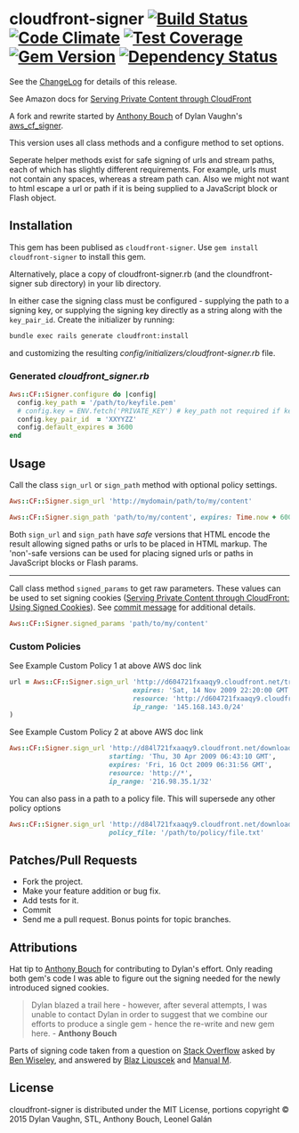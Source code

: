 # cloudfront-signer [![Build Status](https://travis-ci.org/leonelgalan/cloudfront-signer.svg)](https://travis-ci.org/leonelgalan/cloudfront-signer) [![Code Climate](https://codeclimate.com/github/leonelgalan/cloudfront-signer/badges/gpa.svg)](https://codeclimate.com/github/leonelgalan/cloudfront-signer) [![Test Coverage](https://codeclimate.com/github/leonelgalan/cloudfront-signer/badges/coverage.svg)](https://codeclimate.com/github/leonelgalan/cloudfront-signer/coverage) [![Gem Version](https://badge.fury.io/rb/cloudfront-signer.svg)](http://badge.fury.io/rb/cloudfront-signer) [![Dependency Status](https://gemnasium.com/leonelgalan/cloudfront-signer.svg)](https://gemnasium.com/leonelgalan/cloudfront-signer)

See the [ChangeLog](https://github.com/58bits/cloudfront-signer/blob/master/ChangeLog.markdown) for details of this release.

See Amazon docs for [Serving Private Content through CloudFront](http://docs.amazonwebservices.com/AmazonCloudFront/latest/DeveloperGuide/index.html?PrivateContent.html)

A fork and rewrite started by [Anthony Bouch](https://github.com/58bits) of Dylan Vaughn's [aws_cf_signer](https://github.com/stlondemand/aws_cf_signer).

This version uses all class methods and a configure method to set options.

Seperate helper methods exist for safe signing of urls and stream paths, each of which has slightly different requirements. For example, urls must not contain any spaces, whereas a stream path can. Also we might not want to html escape a url or path if it is being supplied to a JavaScript block or Flash object.

## Installation

This gem has been publised as `cloudfront-signer`. Use `gem install cloudfront-signer` to install this gem.

Alternatively, place a copy of cloudfront-signer.rb (and the cloundfront-signer sub directory) in your lib directory.

In either case the signing class must be configured - supplying the path to a signing key, or supplying the signing key directly as a string along with the `key_pair_id`. Create the initializer by running:

```sh
bundle exec rails generate cloudfront:install
```

and customizing the resulting _config/initializers/cloudfront-signer.rb_ file.

### Generated _cloudfront_signer.rb_

```ruby
Aws::CF::Signer.configure do |config|
  config.key_path = '/path/to/keyfile.pem'
  # config.key = ENV.fetch('PRIVATE_KEY') # key_path not required if key supplied directly
  config.key_pair_id  = 'XXYYZZ'
  config.default_expires = 3600
end
```

## Usage

Call the class `sign_url` or `sign_path` method with optional policy settings.

```ruby
Aws::CF::Signer.sign_url 'http://mydomain/path/to/my/content'
```

```ruby
Aws::CF::Signer.sign_path 'path/to/my/content', expires: Time.now + 600
```


Both `sign_url` and `sign_path` have _safe_ versions that HTML encode the result allowing signed paths or urls to be placed in HTML markup. The 'non'-safe versions can be used for placing signed urls or paths in JavaScript blocks or Flash params.

___

Call class method `signed_params` to get raw parameters. These values can be used to set signing cookies ([Serving Private Content through CloudFront: Using Signed Cookies](http://docs.aws.amazon.com/AmazonCloudFront/latest/DeveloperGuide/private-content-signed-cookies.html)). See [commit message](https://github.com/leonelgalan/cloudfront-signer/commit/fedcc3182e32133e4bd0ad0b79c0106168896c91) for additional details.

```ruby
Aws::CF::Signer.signed_params 'path/to/my/content'
```

### Custom Policies

See Example Custom Policy 1 at above AWS doc link

```ruby
url = Aws::CF::Signer.sign_url 'http://d604721fxaaqy9.cloudfront.net/training/orientation.avi',
                               expires: 'Sat, 14 Nov 2009 22:20:00 GMT',
                               resource: 'http://d604721fxaaqy9.cloudfront.net/training/*',
                               ip_range: '145.168.143.0/24'
)
```

See Example Custom Policy 2 at above AWS doc link

```ruby
Aws::CF::Signer.sign_url 'http://d84l721fxaaqy9.cloudfront.net/downloads/pictures.tgz',
                         starting: 'Thu, 30 Apr 2009 06:43:10 GMT',
                         expires: 'Fri, 16 Oct 2009 06:31:56 GMT',
                         resource: 'http://*',
                         ip_range: '216.98.35.1/32'
```

You can also pass in a path to a policy file. This will supersede any other policy options

```ruby
Aws::CF::Signer.sign_url 'http://d84l721fxaaqy9.cloudfront.net/downloads/pictures.tgz',
                         policy_file: '/path/to/policy/file.txt'
```

## Patches/Pull Requests

* Fork the project.
* Make your feature addition or bug fix.
* Add tests for it.
* Commit
* Send me a pull request. Bonus points for topic branches.

## Attributions
Hat tip to [Anthony Bouch](https://github.com/58bits) for contributing to Dylan's effort. Only reading both gem's code I was able to figure out the signing needed for the newly introduced signed cookies.

> Dylan blazed a trail here - however, after several attempts, I was unable to contact Dylan in order to suggest that we combine our efforts to produce a single gem - hence the re-write and new gem here. - **Anthony Bouch**

Parts of signing code taken from a question on [Stack Overflow](http://stackoverflow.com/questions/2632457/create-signed-urls-for-cloudfront-with-ruby) asked by [Ben Wiseley](http://stackoverflow.com/users/315829/ben-wiseley), and answered by [Blaz Lipuscek](http://stackoverflow.com/users/267804/blaz-lipuscek) and [Manual M](http://stackoverflow.com/users/327914/manuel-m).

## License

cloudfront-signer is distributed under the MIT License, portions copyright © 2015 Dylan Vaughn, STL, Anthony Bouch, Leonel Galán
